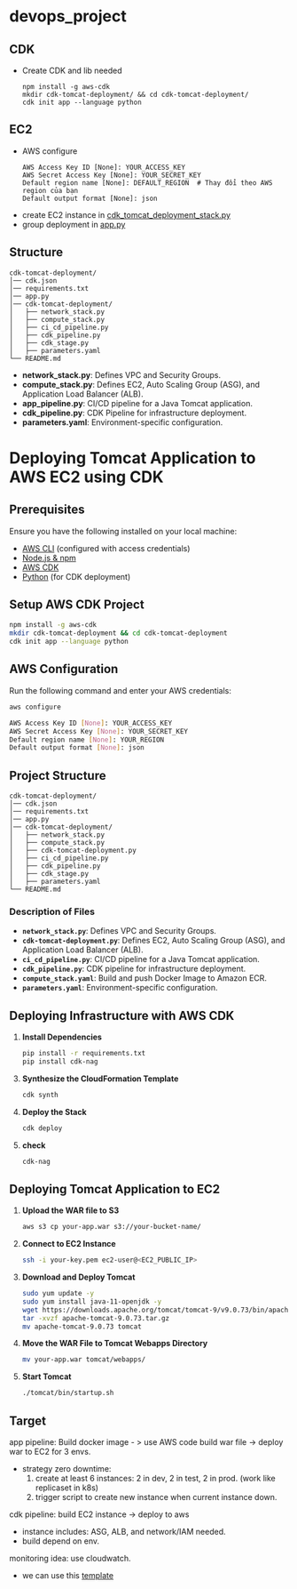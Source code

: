 # devops_project

## CDK
- Create CDK and lib needed
    ```
    npm install -g aws-cdk
    mkdir cdk-tomcat-deployment/ && cd cdk-tomcat-deployment/
    cdk init app --language python
    ```

## EC2
- AWS configure
    ```
    AWS Access Key ID [None]: YOUR_ACCESS_KEY
    AWS Secret Access Key [None]: YOUR_SECRET_KEY
    Default region name [None]: DEFAULT_REGION  # Thay đổi theo AWS region của bạn
    Default output format [None]: json
    ```
- create EC2 instance in [cdk_tomcat_deployment_stack.py](./cdk_tomcat_deployment/cdk_tomcat_deployment/cdk_tomcat_deployment_stack.py)
- group deployment in [app.py](./cdk_tomcat_deployment/app.py)

## Structure

    cdk-tomcat-deployment/
    │── cdk.json
    │── requirements.txt
    │── app.py
    │── cdk-tomcat-deployment/
    │   ├── network_stack.py
    │   ├── compute_stack.py
    │   ├── ci_cd_pipeline.py
    │   ├── cdk_pipeline.py
    │   ├── cdk_stage.py
    │   ├── parameters.yaml
    └── README.md

- **network_stack.py**: Defines VPC and Security Groups.  
- **compute_stack.py**: Defines EC2, Auto Scaling Group (ASG), and Application Load Balancer (ALB).  
- **app_pipeline.py**: CI/CD pipeline for a Java Tomcat application.  
- **cdk_pipeline.py**: CDK Pipeline for infrastructure deployment.  
- **parameters.yaml**: Environment-specific configuration.

# Deploying Tomcat Application to AWS EC2 using CDK

## Prerequisites

Ensure you have the following installed on your local machine:

- [AWS CLI](https://aws.amazon.com/cli/) (configured with access credentials)
- [Node.js & npm](https://nodejs.org/)
- [AWS CDK](https://docs.aws.amazon.com/cdk/v2/guide/home.html)
- [Python](https://www.python.org/) (for CDK deployment)

## Setup AWS CDK Project

```sh
npm install -g aws-cdk
mkdir cdk-tomcat-deployment && cd cdk-tomcat-deployment
cdk init app --language python
```

## AWS Configuration

Run the following command and enter your AWS credentials:

```sh
aws configure

AWS Access Key ID [None]: YOUR_ACCESS_KEY
AWS Secret Access Key [None]: YOUR_SECRET_KEY
Default region name [None]: YOUR_REGION
Default output format [None]: json
```

## Project Structure

```plaintext
cdk-tomcat-deployment/
│── cdk.json
│── requirements.txt
│── app.py
│── cdk-tomcat-deployment/
│   ├── network_stack.py
│   ├── compute_stack.py
│   ├── cdk-tomcat-deployment.py
│   ├── ci_cd_pipeline.py
│   ├── cdk_pipeline.py
│   ├── cdk_stage.py
│   ├── parameters.yaml
└── README.md
```

### Description of Files

- **`network_stack.py`**: Defines VPC and Security Groups.
- **`cdk-tomcat-deployment.py`**: Defines EC2, Auto Scaling Group (ASG), and Application Load Balancer (ALB).
- **`ci_cd_pipeline.py`**: CI/CD pipeline for a Java Tomcat application.
- **`cdk_pipeline.py`**: CDK pipeline for infrastructure deployment.
- **`compute_stack.yaml`**: Build and push Docker Image to Amazon ECR.
- **`parameters.yaml`**: Environment-specific configuration.

## Deploying Infrastructure with AWS CDK

1. **Install Dependencies**
   ```sh
   pip install -r requirements.txt
   pip install cdk-nag

   ```
<!-- 2. **Bootstrap AWS CDK (if not done before)**
   ```sh
   cdk bootstrap aws://<AWS_ACCOUNT_ID>/<AWS_REGION>
   ``` -->
3. **Synthesize the CloudFormation Template**
   ```sh
   cdk synth
   ```
4. **Deploy the Stack**
   ```sh
   cdk deploy
   ```
5. **check**
    ```sh
   cdk-nag
   ```

## Deploying Tomcat Application to EC2

1. **Upload the WAR file to S3**
   ```sh
   aws s3 cp your-app.war s3://your-bucket-name/
   ```
2. **Connect to EC2 Instance**
   ```sh
   ssh -i your-key.pem ec2-user@<EC2_PUBLIC_IP>
   ```
3. **Download and Deploy Tomcat**
   ```sh
   sudo yum update -y
   sudo yum install java-11-openjdk -y
   wget https://downloads.apache.org/tomcat/tomcat-9/v9.0.73/bin/apache-tomcat-9.0.73.tar.gz
   tar -xvzf apache-tomcat-9.0.73.tar.gz
   mv apache-tomcat-9.0.73 tomcat
   ```
4. **Move the WAR File to Tomcat Webapps Directory**
   ```sh
   mv your-app.war tomcat/webapps/
   ```
5. **Start Tomcat**
   ```sh
   ./tomcat/bin/startup.sh
   ```

## Target

app pipeline: Build docker image - > use AWS code build war file -> deploy war to EC2 for 3 envs.
-  strategy zero downtime:
    1. create at least 6 instances: 2 in dev, 2 in test, 2 in prod. (work like replicaset in k8s)
    2. trigger script to create new instance when current instance down.

cdk pipeline: build EC2 instance -> deploy to aws
- instance includes: ASG, ALB, and network/IAM needed.
- build depend on env.

monitoring idea: use cloudwatch.
- we can use this [template](./cdk_tomcat_deployment/pics/monitoring.png)